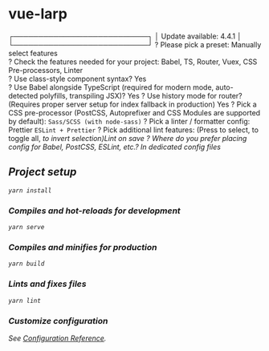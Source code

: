 # vue-larp

┌───────────────────────────┐
│  Update available: 4.4.1  │
└───────────────────────────┘
? Please pick a preset: Manually select features  
? Check the features needed for your project: Babel, TS, Router, Vuex, CSS Pre-processors, Linter  
? Use class-style component syntax? Yes  
? Use Babel alongside TypeScript (required for modern mode, auto-detected polyfills, transpiling JSX)? Yes
? Use history mode for router? (Requires proper server setup for index fallback in production) Yes
? Pick a CSS pre-processor (PostCSS, Autoprefixer and CSS Modules are supported by default): `Sass/SCSS (with node-sass)`
? Pick a linter / formatter config: Prettier `ESLint + Prettier`
? Pick additional lint features: (Press <space> to select, <a> to toggle all, <i> to invert selection)Lint on save
? Where do you prefer placing config for Babel, PostCSS, ESLint, etc.? In dedicated config files

## Project setup
```
yarn install
```

### Compiles and hot-reloads for development
```
yarn serve
```

### Compiles and minifies for production
```
yarn build
```

### Lints and fixes files
```
yarn lint
```

### Customize configuration
See [Configuration Reference](https://cli.vuejs.org/config/).
